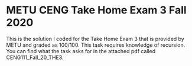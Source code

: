 # METU CENG Take Home Exam 3 Fall 2020
  This is the solution I coded for the Take Home Exam 3 that is provided by METU and graded as 100/100.
  This task requires knowledge of recursion.
  You can find what the task asks for in the attached pdf called CENG111_Fall_20_THE3.
